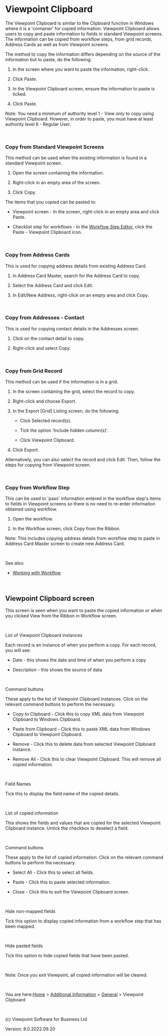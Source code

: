 



# Viewpoint Clipboard
The Viewpoint Clipboard is similar to the Clipboard function in Windows 
 where it is a 'container' for copied information. Viewpoint Clipboard 
 allows users to copy and paste information to fields in standard Viewpoint 
 screens. The information can be copied from workflow steps, from grid 
 records, Address Cards as well as from Viewpoint screens.

The method to copy the information differs depending on the source of 
 the information but to paste, do the following:

	

1. In the screen where you want to paste the information, right-click.

	

1. Click Paste.

	

1. In the Viewpoint Clipboard screen, ensure the information to 
    	 paste is ticked.

	

1. Click Paste.

<span class="hcp2">Note</span>: You 
 need a minimum of authority level 1 - View only to copy using Viewpoint 
 Clipboard. However, in order to paste, you must have at least authority 
 level 6 - Regular User.

&nbsp;
### Copy from Standard Viewpoint Screens
This method can be used when the existing information is found in a 
 standard Viewpoint screen.

	

1. Open the screen containing the information.

	

1. Right-click in an empty area of the screen.

	

1. Click Copy.

The items that you copied can be pasted to:

	

- Viewpoint screen - In the screen, right-click in an empty area 
    	 and click Paste.

	

- Checklist step for workflows - In the [Workflow 
    	 Step Editor](file:///c:/temp/0457b882-c844-4314-8878-ce1a9c2207bd/Configuration/Edit_Checklist_Workflow_Step_Editor.htm), click the Paste - Viewpoint Clipboard icon.

&nbsp;
### Copy from Address Cards
This is used for copying address details from existing Address Card.

	

1. In Address Card Master, search for the Address Card to copy.

	

1. Select the Address Card and click Edit.

	

1. In Edit/New Address, right-click on an empty area and click 
    	 Copy.

&nbsp;
### Copy from Addresses - Contact
This is used for copying contact details in the Addresses screen.

	

1. Click on the contact detail to copy.

	

1. Right-click and select Copy.

&nbsp;
### Copy from Grid Record
This method can be used if the information is in a grid.

	

1. In the screen containing the grid, select the record to copy.

	

1. Right-click and choose Export.

	

1. In the Export [Grid] Listing screen, do the following:
    
    	
        		
        
    - Click Selected record(s).
        
        
        		
    - Tick the option 'Include hidden column(s)'.
        
        
        		
    - Click Viewpoint Clipboard.
        
        
        	

	

1. Click Export.

Alternatively, you can also select the record and click Edit. Then, 
 follow the steps for copying from Viewpoint screen.

&nbsp;
### Copy from Workflow Step
This can be used to 'pass' information entered in the workflow step's 
 items to fields in Viewpoint screens so there is no need to re-enter information 
 obtained using workflow.

	

1. Open the workflow.

	

1. In the Workflow screen, click Copy from the Ribbon.

<span class="hcp2">Note</span>: This 
 includes copying address details from workflow step to paste in Address 
 Card Master screen to create new Address Card.

&nbsp;

See also:

	

- [Working with Workflow](file:///c:/temp/0457b882-c844-4314-8878-ce1a9c2207bd/input/Working_with_Workflow.htm)

&nbsp;
## Viewpoint Clipboard screen
This screen is seen when you want to paste the copied information or 
 when you clicked View from the Ribbon in Workflow screen.

&nbsp;

List of Viewpoint Clipboard instances

Each record is an instance of when you perform a copy. For each record, 
 you will see:

	

- Date - this shows the date and time of when you perform a copy

	

- Description - this shows the source of data

&nbsp;

Command buttons

These apply to the list of Viewpoint Clipboard instances. Click on the 
 relevant command buttons to perform the necessary.

	

- <span class="hcp4">Copy to Clipboard</span> - 
    	 Click this to copy XML data from Viewpoint Clipboard to Windows Clipboard.

	

- <span class="hcp4">Paste from Clipboard</span> 
    	 - Click this to paste XML data from Windows Clipboard to Viewpoint 
    	 Clipboard.

	

- <span class="hcp4">Remove</span> - Click this 
    	 to delete data from selected Viewpoint Clipboard instance.

	

- <span class="hcp4">Remove All</span> - Click this 
    	 to clear Viewpoint Clipboard. This will remove all copied information.

&nbsp;

Field Names

Tick this to display the field name of the copied details.

&nbsp;

List of copied information

This shows the fields and values that are copied for the selected Viewpoint 
 Clipboard instance. Untick the checkbox to deselect a field.

&nbsp;

Command buttons

These apply to the list of copied information. Click on the relevant 
 command buttons to perform the necessary.

	

- <span class="hcp4">Select All</span> - Click this 
    	 to select all fields.

	

- <span class="hcp4">Paste</span> - Click this to 
    	 paste selected information.

	

- <span class="hcp4">Close</span> - Click this to 
    	 exit the Viewpoint Clipboard screen.

&nbsp;

Hide non-mapped fields

Tick this option to display copied information from a workflow step 
 that has been mapped.

&nbsp;

Hide pasted fields

Tick this option to hide copied fields that have been pasted.

&nbsp;

<span class="hcp2">Note</span>: Once 
 you exit Viewpoint, all copied information will be cleared.

&nbsp;

You are here:[Home](file:///c:/temp/0457b882-c844-4314-8878-ce1a9c2207bd/input/Copyright_Notice.htm) &gt; [Additional Information](file:///c:/temp/0457b882-c844-4314-8878-ce1a9c2207bd/input/Confidential_Database.htm) &gt; [General](file:///c:/temp/0457b882-c844-4314-8878-ce1a9c2207bd/input/Confidential_Database.htm) &gt; Viewpoint Clipboard

&nbsp;

(c) Viewpoint Software for 
 Business Ltd

Version: 8.0.2022.09.20



